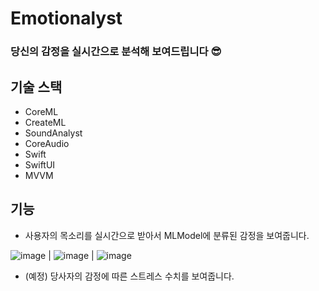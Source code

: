 # Emotionalyst

### 당신의 감정을 실시간으로 분석해 보여드립니다 😎

## 기술 스택

- CoreML
- CreateML
- SoundAnalyst
- CoreAudio
- Swift
- SwiftUI
- MVVM

## 기능

- 사용자의 목소리를 실시간으로 받아서 MLModel에 분류된 감정을 보여줍니다.

![image](https://github.com/HiHoi/Emotionalyst/assets/54823522/b66dd6e7-d3d2-4336-94ac-a8b845b59a20) | ![image](https://github.com/HiHoi/Emotionalyst/assets/54823522/5f4f7353-2d67-4bce-99d1-d2e2dea2ef20) | ![image](https://github.com/HiHoi/Emotionalyst/assets/54823522/5d42f6dd-c88e-463a-8c4a-230132de5372)




- (예정) 당사자의 감정에 따른 스트레스 수치를 보여줍니다.
